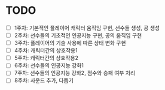 # TODO
- [ ] 1주차: 기본적인 플레이어 캐릭터 움직임 구현, 선수들 생성, 공 생성
- [ ] 2주차: 선수들의 기초적인 인공지능 구현, 공의 움직임 구현 
- [ ] 3주차: 플레이어의 기술 사용에 따른 상태 변화 구현
- [ ] 4주차: 캐릭터간의 상호작용1
- [ ] 5주차: 캐릭터간의 상호작용2
- [ ] 6주차: 선수들의 인공지능 강화1
- [ ] 7주차: 선수들의 인공지능 강화2, 점수와 승패 여부 처리
- [ ] 8주차: 사운드 추가, 다듬기